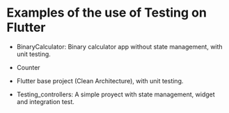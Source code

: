 # Examples of the use of Testing on Flutter

- BinaryCalculator: Binary calculator app without state management, with unit testing.
- Counter

- Flutter base project (Clean Architecture), with unit testing.

- Testing_controllers: A simple proyect with state management, widget and integration test.
